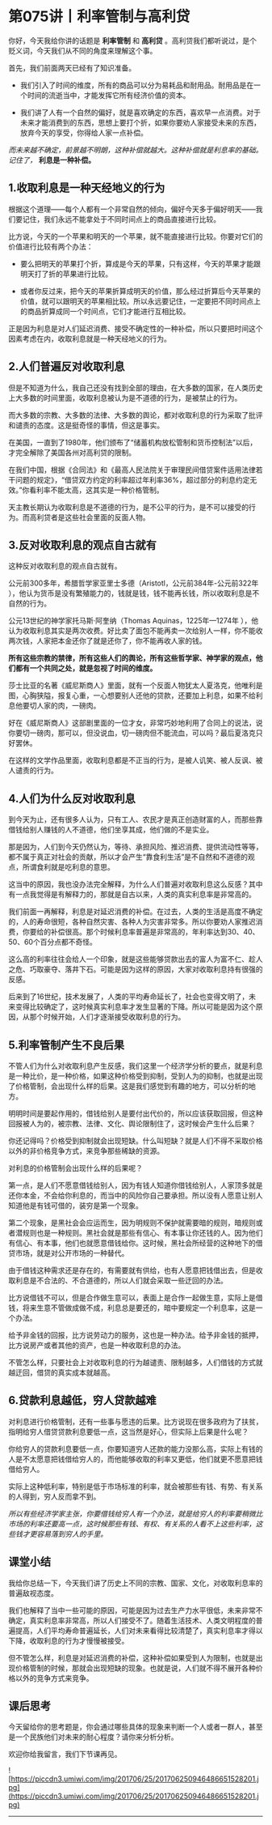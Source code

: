 # 第075讲丨利率管制与高利贷

你好，今天我给你讲的话题是 **利率管制** 和 **高利贷** 。高利贷我们都听说过，是个贬义词，今天我们从不同的角度来理解这个事。

首先，我们前面两天已经有了知识准备。

* 我们引入了时间的维度，所有的商品可以分为易耗品和耐用品。耐用品是在一个时间的流逝当中，才能发挥它所有经济价值的资本。

* 我们讲了人有一个自然的偏好，就是喜欢确定的东西，喜欢早一点消费。对于未来才能消费到的东西，思想上要打个折，如果你要劝人家接受未来的东西，放弃今天的享受，你得给人家一点补偿。

 *而未来越不确定，前景越不明朗，这种补偿就越大。这种补偿就是利息率的基础。记住了，*  **利息是一种补偿。**

## 1.收取利息是一种天经地义的行为

根据这个道理——每个人都有一个非常自然的倾向，偏好今天多于偏好明天——我们要记住，我们永远不能拿处于不同时间点上的商品直接进行比较。

比方说，今天的一个苹果和明天的一个苹果，就不能直接进行比较。你要对它们的价值进行比较有两个办法：

* 要么把明天的苹果打个折，算成是今天的苹果，只有这样，今天的苹果才能跟明天打了折的苹果进行比较。

* 或者你反过来，把今天的苹果折算成明天的价值，那么经过折算后今天苹果的价值，就可以跟明天的苹果相比较。所以永远要记住，一定要把不同时间点上的商品折算成同一个时间点，它们才能进行互相比较。

正是因为利息是对人们延迟消费、接受不确定性的一种补偿，所以只要把时间这个因素考虑在内，收取利息就是一种天经地义的行为。

## 2.人们普遍反对收取利息

但是不知道为什么，我自己还没有找到全部的理由，在大多数的国家，在人类历史上大多数的时间里面，收取利息被认为是不道德的行为，是被禁止的行为。

而大多数的宗教、大多数的法律、大多数的舆论，都对收取利息的行为采取了批评和谴责的态度。这是挺奇怪的事情，但这是事实。

在美国，一直到了1980年，他们颁布了“储蓄机构放松管制和货币控制法”以后，才完全解除了美国各州对高利贷的限制。

在我们中国，根据《合同法》和《最高人民法院关于审理民间借贷案件适用法律若干问题的规定》，“借贷双方约定的利率超过年利率36%，超过部分的利息约定无效。”你看利率不能太高，这其实是一种价格管制。

天主教长期认为收取利息是不道德的行为，是不公平的行为，是不可以接受的行为。而高利贷者是这些社会里面的反面人物。

## 3.反对收取利息的观点自古就有

这种反对收取利息的观点自古就有。

公元前300多年，希腊哲学家亚里士多德（Aristotl，公元前384年-公元前322年 ），他认为货币是没有繁殖能力的，钱就是钱，钱不能再长钱，所以收取利息是不自然的行为。

公元13世纪的神学家托马斯·阿奎纳（Thomas Aquinas，1225年—1274年 ），他认为收取利息其实是两次收费。好比卖了面包不能再卖一次给别人一样，你不能收两次钱，人家把本金还你了就是还你了，你不能再收人家的钱。

 **所有这些宗教的禁律，所有这些人们的舆论，所有这些哲学家、神学家的观点，他们都有一个共同之处，就是忽视了时间的维度。**

莎士比亚的名著《威尼斯商人》里面，就有一个反面人物犹太人夏洛克，他唯利是图，心胸狭隘，报复心重，一心想要别人还他的贷款，还要加上利息，如果不给利息他要切人家的肉，一磅肉。

好在《威尼斯商人》这部剧里面的一位才女，非常巧妙地利用了合同上的说法，说你要切一磅肉，那可以，但没说血，切一磅肉但不能流血，可以吗？最后夏洛克只好罢休。

在这样的文学作品里面，收取利息都是不正当的行为，是被人讥笑、被人反讽、被人谴责的行为。

## 4.人们为什么反对收取利息

到今天为止，还有很多人认为，只有工人、农民才是真正创造财富的人，而那些靠借钱给别人赚钱的人不道德，他们坐享其成，他们做的不是实业。

那是因为，人们到今天仍然认为，等待、承担风险、推迟消费、提供流动性等等，都不属于真正对社会的贡献，所以才会产生“靠食利生活”是不自然和不道德的观点，所谓食利就是吃利息的意思。

这当中的原因，我也没办法完全解释，为什么人们普遍对收取利息这么反感？其中有一点我觉得是有解释力的，那就是自古以来，人类的真实利息率是非常高的。

我们前面一再解释，利息是对延迟消费的补偿。在过去，人类的生活是高度不确定的，人的寿命很短，各种自然灾害、各种人为灾害非常多。所以你要劝人家推迟消费，你要给的补偿很高。那个时候利息率普遍是非常高的，年利率达到30、40、50、60个百分点都不奇怪。

这么高的利率往往会给人一个印象，就是这些能够贷款出去的富人为富不仁、趁人之危、巧取豪夺、落井下石。可能是因为这样的原因，大家对收取利息持有很强的反感。

后来到了16世纪，技术发展了，人类的平均寿命延长了，社会也变得文明了，未来变得比较确定了，这时候真实利息率才发生显著的下降。所以可能是因为这个原因，从那个时候开始，人们才逐渐接受收取利息的行为。

## 5.利率管制产生不良后果

不管人们为什么对收取利息产生反感，我们这里一个经济学分析的要点，就是利息是一种比价，是一种价格，如果这种价格受到抑制，受到人为的抑制，也就是出现了价格管制，会出现什么样的后果。这是我们感觉到有趣的地方，可以分析的地方。

明明时间是要起作用的，借钱给别人是要付出代价的，所以应该获取回报，但这种回报被人为的，被宗教、法律、文化、舆论限制住了，这时候会产生什么后果？

你还记得吗？价格受到抑制就会出现短缺。什么叫短缺？就是人们不得不采取价格以外的非价格竞争方式，来竞争那些稀缺的资源。

对利息的价格管制会出现什么样的后果呢？

第一点，是人们不愿意借钱给别人，因为有钱人知道你借钱给别人，人家顶多就是还你本金，不会给你利息的，而当中的风险你自己要承担。所以没有人愿意让别人知道他是有钱可借的，装穷是第一个现象。

第二个现象，是黑社会会应运而生，因为明规则不保护就需要暗的规则，暗规则或者潜规则也是一种规则。黑社会就是那些有信心、有本事让你还钱的人。因为他们有信心、有本事，他们也就愿意借钱给你。这时候，黑社会所经营的这种地下的借贷市场，就是对公开市场的一种替代。

由于借钱这种需求还是存在的，有需要就有供给，也有人愿意把钱借出去，但是收取利息是不合法的、不合道德的，所以人们就会采取一些迂回的办法。

比方说借钱不可以，但是合作做生意可以，表面上是合作一起做生意，实际上是借钱，将来生意不管做成做不成，利息总是要还的，暗中要规定一个利息率，这是一个办法。

给予非金钱的回报，比方说劳动力的服务，这也是一种办法。给予非金钱的抵押，比方说房产或者其他的资产，也是一种收取利息的办法。

不管怎么样，只要社会上对收取利息的行为越谴责、限制越多，人们借钱的方式就越迂回，借贷的真实成本就越高。

## 6.贷款利息越低，穷人贷款越难

对利息进行价格管制，还有一些事与愿违的后果。比方说现在很多政府为了扶贫，指明给穷人借贷贷款利息要低一点，这当然是好心，但实际上后果是什么呢？

你给穷人的贷款利息要低一点，你要知道穷人还款的能力没那么高，实际上有钱的人是不太愿意把钱借给穷人的，而他能够收取的利率又更低，他们就更不愿意把钱借给穷人。

实际上这种低利率，特别是低于市场标准的利率，就会被那些有钱、有势、有关系的人得到，穷人反而拿不到。

 *所以有些经济学家主张，你要借钱给穷人有一个办法，就是给穷人的利率要稍微比市场的利率还要高一点，这时候那些有钱、有权、有关系的人看不上这些利率，这些钱才更容易落到穷人的手里。*

## 课堂小结

我给你总结一下，今天我们讲了历史上不同的宗教、国家、文化，对收取利息率的普遍敌视态度。

我们也解释了当中一些可能的原因，可能是因为过去生产力水平很低，未来非常不确定，真实利息率非常高，所以人们接受不了。随着生活技术、人类文明程度的普遍提高，人们平均寿命普遍延长，人们对未来看得比较清楚了，真实利息率才得以下降，收取利息的行为才慢慢被接受。

但不管怎么样，利息是对延迟消费的补偿，这种补偿如果受到人为限制，也就是出现价格管制的时候，那就会出现短缺的现象。也就是说，人们就不得不展开各种价格以外的竞争方式来竞争。

## 课后思考

今天留给你的思考题是，你会通过哪些具体的现象来判断一个人或者一群人，甚至是一个民族他们对未来的耐心程度？请你来分析分析。

欢迎你给我留言，我们下节课再见。

![https://piccdn3.umiwi.com/img/201706/25/201706250946486651528201.jpg](https://piccdn3.umiwi.com/img/201706/25/201706250946486651528201.jpg)

---
